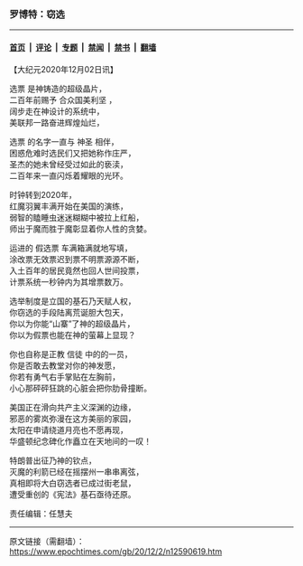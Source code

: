 ### 罗博特：窃选

---

#### [首页](../../../..?n12590619) &nbsp;|&nbsp; [评论](../../../../../epoch-comment?n12590619) &nbsp;|&nbsp; [专题](../../../../../epoch-special?n12590619) &nbsp;|&nbsp; [禁闻](../../../../../epoch-news?n12590619) &nbsp;|&nbsp; [禁书](../../../../../books?n12590619) &nbsp;|&nbsp; [翻墙](https://github.com/gfw-breaker/nogfw/blob/master/README.md?n12590619)


<div class="post_content" id="artbody" itemprop="articleBody">
 <!-- article content begin -->
 <p>
  【大纪元2020年12月02日讯】
 </p>
 <p>
  <ok href="https://www.epochtimes.com/gb/tag/%E9%80%89%E7%A5%A8.html">
   选票
  </ok>
  是神铸造的超级晶片，
  <br/>
  二百年前赐予
  <ok href="https://www.epochtimes.com/gb/tag/%E5%90%88%E4%BC%97%E5%9B%BD%E7%BE%8E%E5%88%A9%E5%9D%9A.html">
   合众国美利坚
  </ok>
  ，
  <br/>
  阔步走在神设计的系统中，
  <br/>
  美联邦一路奋进辉煌灿烂，
 </p>
 <p>
  <ok href="https://www.epochtimes.com/gb/tag/%E9%80%89%E7%A5%A8.html">
   选票
  </ok>
  的名字一直与
  <ok href="https://www.epochtimes.com/gb/tag/%E7%A5%9E%E5%9C%A3.html">
   神圣
  </ok>
  相伴，
  <br/>
  困惑危难时选民们又把她称作庄严，
  <br/>
  圣杰的她未曾经受过如此的亵渎，
  <br/>
  二百年来一直闪烁着耀眼的光环。
 </p>
 <p>
  时钟转到2020年，
  <br/>
  红魔羽翼丰满开始在美国的演练，
  <br/>
  弱智的瞌睡虫迷迷糊糊中被拉上红船，
  <br/>
  师出于魔而胜于魔彰显着你人性的贪婪。
 </p>
 <p>
  运进的
  <ok href="https://www.epochtimes.com/gb/tag/%E5%81%87%E9%80%89%E7%A5%A8.html">
   假选票
  </ok>
  车满箱满就地写填，
  <br/>
  涂改票无效票迟到票不明票源源不断，
  <br/>
  入土百年的居民竟然也回人世间投票，
  <br/>
  计票系统一秒钟内为其增票数万。
 </p>
 <p>
  选举制度是立国的基石乃天赋人权，
  <br/>
  你窃选的手段陆离荒诞胆大包天，
  <br/>
  你以为你能“山寨”了神的超级晶片，
  <br/>
  你以为假票也能在神的萤幕上显现？
 </p>
 <p>
  你也自称是正教
  <ok href="https://www.epochtimes.com/gb/tag/%E4%BF%A1%E5%BE%92.html">
   信徒
  </ok>
  中的的一员，
  <br/>
  你是否敢去教堂对你的神发愿，
  <br/>
  你若有勇气右手掌贴在左胸前，
  <br/>
  小心那砰砰狂跳的心脏会把你肋骨撞断。
 </p>
 <p>
  美国正在滑向共产主义深渊的边缘，
  <br/>
  邪恶的雾岚弥漫在这方美丽的家园，
  <br/>
  太阳在申请绕道月亮也不愿再现，
  <br/>
  华盛顿纪念碑化作矗立在天地间的一叹！
 </p>
 <p>
  特朗普出征乃神的钦点，
  <br/>
  灭魔的利箭已经在摇摆州一串串离弦，
  <br/>
  真相即将大白窃选者已成过街老鼠，
  <br/>
  遭受重创的《宪法》基石亟待还原。
 </p>
 <p>
  责任编辑：任慧夫
 </p>
 <!-- article content end -->
 <div id="below_article_ad">
 </div>
</div>


---

原文链接（需翻墙）：https://www.epochtimes.com/gb/20/12/2/n12590619.htm
